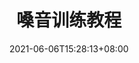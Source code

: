 ---
title: "嗓音训练教程"
description: ""
date: 2021-06-06T15:28:13+08:00
draft: false
weight: 1
collapsible: true
---